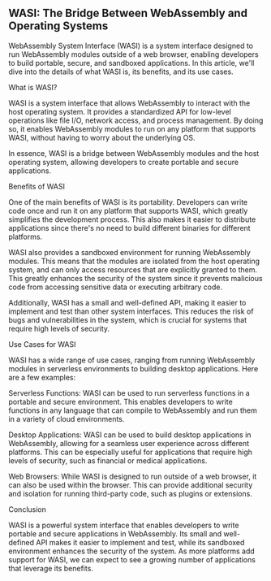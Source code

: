 ## WASI: The Bridge Between WebAssembly and Operating Systems

WebAssembly System Interface (WASI) is a system interface designed to run WebAssembly modules outside of a web browser, enabling developers to build portable, secure, and sandboxed applications. In this article, we'll dive into the details of what WASI is, its benefits, and its use cases.

What is WASI?

WASI is a system interface that allows WebAssembly to interact with the host operating system. It provides a standardized API for low-level operations like file I/O, network access, and process management. By doing so, it enables WebAssembly modules to run on any platform that supports WASI, without having to worry about the underlying OS.

In essence, WASI is a bridge between WebAssembly modules and the host operating system, allowing developers to create portable and secure applications.

Benefits of WASI

One of the main benefits of WASI is its portability. Developers can write code once and run it on any platform that supports WASI, which greatly simplifies the development process. This also makes it easier to distribute applications since there's no need to build different binaries for different platforms.

WASI also provides a sandboxed environment for running WebAssembly modules. This means that the modules are isolated from the host operating system, and can only access resources that are explicitly granted to them. This greatly enhances the security of the system since it prevents malicious code from accessing sensitive data or executing arbitrary code.

Additionally, WASI has a small and well-defined API, making it easier to implement and test than other system interfaces. This reduces the risk of bugs and vulnerabilities in the system, which is crucial for systems that require high levels of security.

Use Cases for WASI

WASI has a wide range of use cases, ranging from running WebAssembly modules in serverless environments to building desktop applications. Here are a few examples:

Serverless Functions: WASI can be used to run serverless functions in a portable and secure environment. This enables developers to write functions in any language that can compile to WebAssembly and run them in a variety of cloud environments.

Desktop Applications: WASI can be used to build desktop applications in WebAssembly, allowing for a seamless user experience across different platforms. This can be especially useful for applications that require high levels of security, such as financial or medical applications.

Web Browsers: While WASI is designed to run outside of a web browser, it can also be used within the browser. This can provide additional security and isolation for running third-party code, such as plugins or extensions.

Conclusion

WASI is a powerful system interface that enables developers to write portable and secure applications in WebAssembly. Its small and well-defined API makes it easier to implement and test, while its sandboxed environment enhances the security of the system. As more platforms add support for WASI, we can expect to see a growing number of applications that leverage its benefits.
